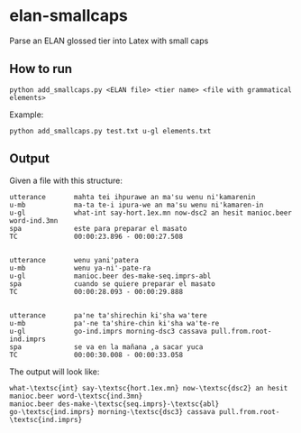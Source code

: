 # elan-smallcaps
Parse an ELAN glossed tier into Latex with small caps

## How to run

```
python add_smallcaps.py <ELAN file> <tier name> <file with grammatical elements>
```

Example:

```
python add_smallcaps.py test.txt u-gl elements.txt
```

## Output

Given a file with this structure:

```
utterance   	mahta tei ihpurawe an ma'su wenu ni'kamarenin
u-mb        	ma-ta te-i ipura-we an ma'su wenu ni'kamaren-in
u-gl        	what-int say-hort.1ex.mn now-dsc2 an hesit manioc.beer word-ind.3mn
spa         	este para preparar el masato
TC          	00:00:23.896 - 00:00:27.508


utterance   	wenu yani'patera
u-mb        	wenu ya-ni'-pate-ra
u-gl        	manioc.beer des-make-seq.imprs-abl
spa         	cuando se quiere preparar el masato
TC          	00:00:28.093 - 00:00:29.888


utterance   	pa'ne ta'shirechin ki'sha wa'tere
u-mb        	pa'-ne ta'shire-chin ki'sha wa'te-re
u-gl        	go-ind.imprs morning-dsc3 cassava pull.from.root-ind.imprs
spa         	se va en la mañana ,a sacar yuca
TC          	00:00:30.008 - 00:00:33.058
```

The output will look like:

```
what-\textsc{int} say-\textsc{hort.1ex.mn} now-\textsc{dsc2} an hesit manioc.beer word-\textsc{ind.3mn}
manioc.beer des-make-\textsc{seq.imprs}-\textsc{abl}
go-\textsc{ind.imprs} morning-\textsc{dsc3} cassava pull.from.root-\textsc{ind.imprs}
```
